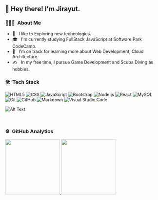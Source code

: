 
<h2>👋  Hey there! I'm Jirayut.</h2>

<h3> 👨🏻‍💻 &nbsp;About Me </h3>

- 🤔 &nbsp; I like to Exploring new technologies.
- 🎓 &nbsp; I'm currently studying FullStack JavaScript at Software Park CodeCamp.
- 🌱 &nbsp; I'm on track for learning more about Web Development, Cloud Architecture.
- ✍️ &nbsp; In my free time, I pursue Game Development and Scuba Diving as hobbies.


<h3> 🛠 &nbsp;Tech Stack</h3>

  ![HTML5](https://img.shields.io/badge/-HTML5-333333?style=flat&logo=HTML5)
  ![CSS](https://img.shields.io/badge/-CSS-333333?style=flat&logo=CSS3&logoColor=1572B6)
  ![JavaScript](https://img.shields.io/badge/-JavaScript-333333?style=flat&logo=javascript)
  ![Bootstrap](https://img.shields.io/badge/-Bootstrap-333333?style=flat&logo=bootstrap&logoColor=563D7C)
  ![Node.js](https://img.shields.io/badge/-Node.js-333333?style=flat&logo=node.js)
  ![React](https://img.shields.io/badge/-React-333333?style=flat&logo=react)
  ![MySQL](https://img.shields.io/badge/-MySQL-333333?style=flat&logo=mysql)
  ![Git](https://img.shields.io/badge/-Git-333333?style=flat&logo=git)
  ![GitHub](https://img.shields.io/badge/-GitHub-333333?style=flat&logo=github)
  ![Markdown](https://img.shields.io/badge/-Markdown-333333?style=flat&logo=markdown)
  ![Visual Studio Code](https://img.shields.io/badge/-Visual%20Studio%20Code-333333?style=flat&logo=visual-studio-code&logoColor=007ACC)
  
  ![Alt Text](https://cdn.dribbble.com/users/1928646/screenshots/4884082/media/8147bc69f7ec23dc42e282c7869b9e1e.gif  )
 
 <br/>
 
<h3> ⚙️ &nbsp;GitHub Analytics</h3>

 <a href="https://github.com/ToEzBit">
  <img height="180em" src="https://github-readme-stats.vercel.app/api?username=ToEzBit&theme=aura&show_icons=true" />
  <img height="180em" src="https://github-readme-stats.vercel.app/api/top-langs/?username=ToEzBit&theme=aura&layout=compact" />
</a>
